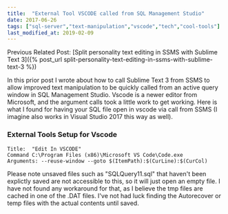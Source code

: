 ```yaml
---
title:  "External Tool VSCODE called from SQL Management Studio"
date: 2017-06-26
tags: ["sql-server","text-manipulation","vscode","tech","cool-tools"]
last_modified_at: 2019-02-09
---
```


Previous Related Post:
[Split personality text editing in SSMS with Sublime Text 3]({% post_url split-personality-text-editing-in-ssms-with-sublime-text-3 %})

In this prior post I wrote about how to call Sublime Text 3 from SSMS to allow improved text manipulation to be quickly called from an active query window in SQL Management Studio. Vscode is a newer editor from Microsoft, and the argument calls took a little work to get working. Here is what I found for having your SQL file open in vscode via call from SSMS (I imagine also works in Visual Studio 2017 this way as well).

### External Tools Setup for Vscode

```text
Title:  "Edit In VSCODE"
Command C:\Program Files (x86)\Microsoft VS Code\Code.exe
Arguments: --reuse-window --goto $(ItemPath):$(CurLine):$(CurCol)
```

Please note unsaved files such as "SQLQuery11.sql" that haven't been explictly saved are not accessible to this, so it will just open an empty file. I have not found any workaround for that, as I believe the tmp files are cached in one of the .DAT files. I've not had luck finding the Autorecover or temp files with the actual contents until saved.
